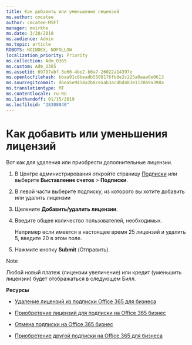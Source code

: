 ```yaml
---
title: Как добавить или уменьшения лицензий
ms.author: cmcatee
author: cmcatee-MSFT
manager: mnirkhe
ms.date: 3/20/2018
ms.audience: Admin
ms.topic: article
ROBOTS: NOINDEX, NOFOLLOW
localization_priority: Priority
ms.collection: Adm_O365
ms.custom: Adm_O365
ms.assetid: 69797abf-3e60-4be2-b0a7-26022a14397e
ms.openlocfilehash: bbaa91c8beadb5508176fb8e2c225a0aaa0e0613
ms.sourcegitcommit: d6ea5e9458a2b8ceaab3ac4bd483e1130b9a398a
ms.translationtype: MT
ms.contentlocale: ru-RU
ms.lasthandoff: 01/15/2019
ms.locfileid: "28308840"
---
```

# <a name="how-to-add-or-reduce-licenses"></a>Как добавить или уменьшения лицензий

Вот как для удаления или приобрести дополнительные лицензии.
  
1. В Центре администрирования откройте страницу [Подписки](https://go.microsoft.com/fwlink/p/?linkid=842054) или выберите **Выставление счетов** \> **Подписки**.
    
2. В левой части выберите подписку, из которого вы хотите добавить или удалить лицензии
    
3. Щелкните **Добавить/удалить лицензии**.
    
4. Введите общее количество пользователей, необходимых.
    
    Например если имеется в настоящее время 25 лицензий и удалить 5, введите 20 в этом поле.
    
5. Нажмите кнопку **Submit** (Отправить).
    
> [!NOTE]
> Любой новый платеж (лицензии увеличение) или кредит (уменьшить лицензии) будет отображаться в следующем Билл. 
  
 **Ресурсы**
  
- [Удаление лицензий из подписки Office 365 для бизнеса](https://support.office.com/article/9c64d127-e2dd-4ecc-81f5-2f87e5a74803)
    
- [Приобретение лицензий для подписки на Office 365 бизнес](https://support.office.com/article/36081d8d-b3fa-4948-8c34-e217bba825e1)
    
- [Отмена подписки на Office 365 бизнес](https://support.office.com/article/b1bc0bef-4608-4601-813a-cdd9f746709a)
    
- [Приобретение другой подписки на Office 365 для бизнеса](https://support.office.com/article/fab3b86c-3359-4042-8692-5d4dc7550b7c)
    

